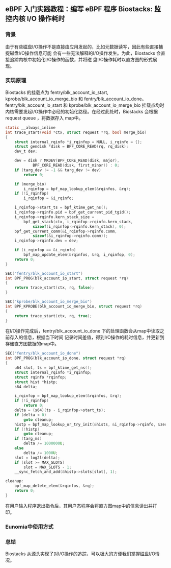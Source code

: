 ##  eBPF 入门实践教程：编写 eBPF 程序 Biostacks: 监控内核 I/O 操作耗时


### 背景
由于有些磁盘I/O操作不是直接由应用发起的，比如元数据读写，因此有些直接捕捉磁盘I/O操作信息可能
会有一些无法解释的I/O操作发生。为此，Biostacks 会直接追踪内核中初始化I/O操作的函数，并将磁
盘I/O操作耗时以直方图的形式展现。

### 实现原理
Biostacks 的挂载点为 fentry/blk_account_io_start, kprobe/blk_account_io_merge_bio 和
fentry/blk_account_io_done。fentry/blk_account_io_start 和 kprobe/blk_account_io_merge_bio
挂载点均时内核需要发起I/O操作中必经的初始化路径。在经过此处时，Biostacks 会根据 request queue ，将数据存入
map中。
```c
static __always_inline
int trace_start(void *ctx, struct request *rq, bool merge_bio)
{
	struct internal_rqinfo *i_rqinfop = NULL, i_rqinfo = {};
	struct gendisk *disk = BPF_CORE_READ(rq, rq_disk);
	dev_t dev;

	dev = disk ? MKDEV(BPF_CORE_READ(disk, major),
			BPF_CORE_READ(disk, first_minor)) : 0;
	if (targ_dev != -1 && targ_dev != dev)
		return 0;

	if (merge_bio)
		i_rqinfop = bpf_map_lookup_elem(&rqinfos, &rq);
	if (!i_rqinfop)
		i_rqinfop = &i_rqinfo;

	i_rqinfop->start_ts = bpf_ktime_get_ns();
	i_rqinfop->rqinfo.pid = bpf_get_current_pid_tgid();
	i_rqinfop->rqinfo.kern_stack_size =
		bpf_get_stack(ctx, i_rqinfop->rqinfo.kern_stack,
			sizeof(i_rqinfop->rqinfo.kern_stack), 0);
	bpf_get_current_comm(&i_rqinfop->rqinfo.comm,
			sizeof(&i_rqinfop->rqinfo.comm));
	i_rqinfop->rqinfo.dev = dev;

	if (i_rqinfop == &i_rqinfo)
		bpf_map_update_elem(&rqinfos, &rq, i_rqinfop, 0);
	return 0;
}

SEC("fentry/blk_account_io_start")
int BPF_PROG(blk_account_io_start, struct request *rq)
{
	return trace_start(ctx, rq, false);
}

SEC("kprobe/blk_account_io_merge_bio")
int BPF_KPROBE(blk_account_io_merge_bio, struct request *rq)
{
	return trace_start(ctx, rq, true);
}

```
在I/O操作完成后，fentry/blk_account_io_done 下的处理函数会从map中读取之前存入的信息，根据当下时间
记录时间差值，得到I/O操作的耗时信息，并更新到存储直方图数据的map中。
```c
SEC("fentry/blk_account_io_done")
int BPF_PROG(blk_account_io_done, struct request *rq)
{
	u64 slot, ts = bpf_ktime_get_ns();
	struct internal_rqinfo *i_rqinfop;
	struct rqinfo *rqinfop;
	struct hist *histp;
	s64 delta;

	i_rqinfop = bpf_map_lookup_elem(&rqinfos, &rq);
	if (!i_rqinfop)
		return 0;
	delta = (s64)(ts - i_rqinfop->start_ts);
	if (delta < 0)
		goto cleanup;
	histp = bpf_map_lookup_or_try_init(&hists, &i_rqinfop->rqinfo, &zero);
	if (!histp)
		goto cleanup;
	if (targ_ms)
		delta /= 1000000U;
	else
		delta /= 1000U;
	slot = log2l(delta);
	if (slot >= MAX_SLOTS)
		slot = MAX_SLOTS - 1;
	__sync_fetch_and_add(&histp->slots[slot], 1);

cleanup:
	bpf_map_delete_elem(&rqinfos, &rq);
	return 0;
}
```
在用户输入程序退出指令后，其用户态程序会将直方图map中的信息读出并打印。

### Eunomia中使用方式


### 总结
Biostacks 从源头实现了对I/O操作的追踪，可以极大的方便我们掌握磁盘I/O情况。